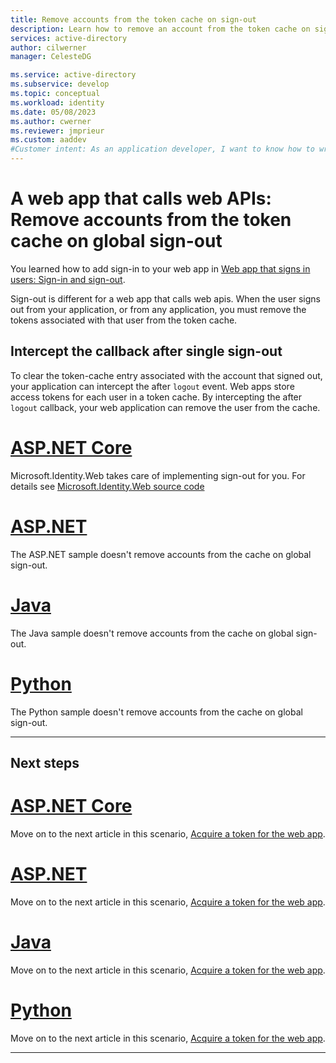 ```yaml
---
title: Remove accounts from the token cache on sign-out
description: Learn how to remove an account from the token cache on sign-out
services: active-directory
author: cilwerner
manager: CelesteDG

ms.service: active-directory
ms.subservice: develop
ms.topic: conceptual
ms.workload: identity
ms.date: 05/08/2023
ms.author: cwerner
ms.reviewer: jmprieur
ms.custom: aaddev 
#Customer intent: As an application developer, I want to know how to write a web app that calls web APIs by using the Microsoft identity platform.
---
```


# A web app that calls web APIs: Remove accounts from the token cache on global sign-out

You learned how to add sign-in to your web app in [Web app that signs in users: Sign-in and sign-out](scenario-web-app-sign-user-sign-in.md).

Sign-out is different for a web app that calls web apis. When the user signs out from your application, or from any application, you must remove the tokens associated with that user from the token cache.

## Intercept the callback after single sign-out

To clear the token-cache entry associated with the account that signed out, your application can intercept the after `logout` event. Web apps store access tokens for each user in a token cache. By intercepting the after `logout` callback,  your web application can remove the user from the cache.

# [ASP.NET Core](#tab/aspnetcore)

Microsoft.Identity.Web takes care of implementing sign-out for you. For details see [Microsoft.Identity.Web source code](https://github.com/AzureAD/microsoft-identity-web/blob/c29f1a7950b940208440bebf0bcb524a7d6bee22/src/Microsoft.Identity.Web/WebAppExtensions/WebAppCallsWebApiAuthenticationBuilderExtensions.cs#L168-L176)

# [ASP.NET](#tab/aspnet)

The ASP.NET sample doesn't remove accounts from the cache on global sign-out.

# [Java](#tab/java)

The Java sample doesn't remove accounts from the cache on global sign-out.

# [Python](#tab/python)

The Python sample doesn't remove accounts from the cache on global sign-out.

---

## Next steps

# [ASP.NET Core](#tab/aspnetcore)

Move on to the next article in this scenario,
[Acquire a token for the web app](./scenario-web-app-call-api-acquire-token.md?tabs=aspnetcore).

# [ASP.NET](#tab/aspnet)

Move on to the next article in this scenario,
[Acquire a token for the web app](./scenario-web-app-call-api-acquire-token.md?tabs=aspnet).

# [Java](#tab/java)

Move on to the next article in this scenario,
[Acquire a token for the web app](./scenario-web-app-call-api-acquire-token.md?tabs=java).

# [Python](#tab/python)

Move on to the next article in this scenario,
[Acquire a token for the web app](./scenario-web-app-call-api-acquire-token.md?tabs=python).

---